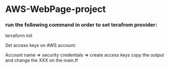 # AWS-WebPage-project
### run the following command in order to set terafrom provider:
terraform init

Set access keys on AWS account:

Account name => security credentials => create access keys
copy the output and change the XXX on the main.tf
